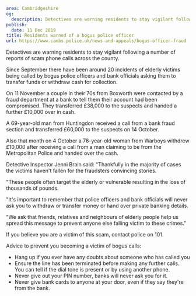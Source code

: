 ```yaml
area: Cambridgeshire
og:
  description: Detectives are warning residents to stay vigilant following a number of reports of scam phone calls across the county.
publish:
  date: 11 Dec 2019
title: Residents warned of a bogus police officer
url: https://www.cambs.police.uk/news-and-appeals/bogus-officer-fraud
```

Detectives are warning residents to stay vigilant following a number of reports of scam phone calls across the county.

Since September there have been around 20 incidents of elderly victims being called by bogus police officers and bank officials asking them to transfer funds or withdraw cash for collection.

On 11 November a couple in their 70s from Boxworth were contacted by a fraud department at a bank to tell them their account had been compromised. They transferred £38,000 to the suspects and handed a further £10,000 over in cash.

A 69-year-old man from Huntingdon received a call from a bank fraud section and transferred £60,000 to the suspects on 14 October.

Also that month on 4 October a 76-year-old woman from Warboys withdrew £10,000 after receiving a call from a man claiming to be from the Metropolitan Police and handed over the cash.

Detective Inspector Jenni Brain said: "Thankfully in the majority of cases the victims haven't fallen for the fraudsters convincing stories.

"These people often target the elderly or vulnerable resulting in the loss of thousands of pounds.

"It's important to remember that police officers and bank officials will never ask you to withdraw or transfer money or hand over private banking details.

"We ask that friends, relatives and neighbours of elderly people help us spread this message to prevent anyone else falling victim to these crimes."

If you believe you are a victim of this scam, contact police on 101.

Advice to prevent you becoming a victim of bogus calls:

 * Hang up if you ever have any doubts about someone who has called you
 * Ensure the line has been terminated before making any further calls. You can tell if the dial tone is present or by using another phone.
 * Never give out your PIN number, banks will never ask you for it.
 * Never give bank cards to anyone at your door, even if they say they're from the bank.

